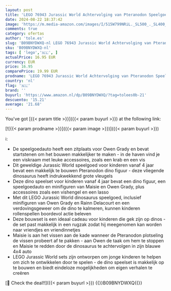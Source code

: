 ```yaml
---
layout: post
title: 'LEGO 76943 Jurassic World Achtervolging van Pteranodon Speelgoed; Dino Speelset voor Kinderen Vanaf 4 Jaar met 2 Dinosaurus Figuren en Speelgoedauto'
date: 2024-08-22 18:37:42
image: 'https://m.media-amazon.com/images/I/515W799NRiL._SL500_._SL400_.jpg'
comments: true
category: ofertas
author: 'tole.es'
slug: 'B09BNYDWXQ-nl LEGO 76943 Jurassic World Achtervolging van Pteranodon...'
sku: 'B09BNYDWXQ-nl'
tags: [ 'lego','🇳🇱', ]
actualPrice: 16.95 EUR
currency: EUR
price: 16.95
comparePrice: 19.99 EUR
prodname: 'LEGO 76943 Jurassic World Achtervolging van Pteranodon Speelgoed; Dino Speelset voor Kinderen Vanaf 4 Jaar met 2 Dinosaurus Figuren en Speelgoedauto'
country: 'nl'
flag: '🇳🇱'
brand: ''
buyurl: 'https://www.amazon.nl/dp/B09BNYDWXQ/?tag=tolees0b-21'
descuento: '15.21'
average: '21.68'
---
```


You've got [{{< param title >}}]({{< param buyurl >}}) at the following link:

[![{{< param prodname >}}]({{< param image >}})]({{< param buyurl >}})

ℹ️:

- De speelgoedauto heeft een zitplaats voor Owen Grady en bevat startstenen om het bouwen makkelijker te maken - in de haven vind je een viskraam met leuke accessoires, zoals een krab en een vis
- Dit geweldige Jurassic World speelgoed voor kinderen vanaf 4 jaar bevat een makkelijk te bouwen Pteranodon dino figuur - deze vliegende dinosaurus heeft indrukwekkend grote vleugels
- Deze dino speelset voor kinderen vanaf 4 jaar bevat een dino figuur, een speelgoedauto en minifiguren van Maisie en Owen Grady, plus accessoires zoals een vishengel en een lasso
- Met dit LEGO Jurassic World dinosaurus speelgoed, inclusief minifiguren van Owen Grady en Rainn Delacourt en een verdovingsgeweer om de dino te kalmeren, kunnen kinderen rollenspellen boordevol actie beleven
- Deze bouwset is een ideaal cadeau voor kinderen die gek zijn op dinos - de set past makkelijk in een rugzak zodat hij meegenomen kan worden naar vriendjes en vriendinnetjes
- Maisie is aan het vissen aan de kade wanneer de Pteranodon plotseling de vissen probeert af te pakken - aan Owen de taak om hem te stoppen en Maisie te redden door de dinosaurus te achtervolgen in zijn blauwe 4x4 auto
- LEGO Jurassic World sets zijn ontworpen om jonge kinderen te helpen om zich te ontwikkelen door te spelen - de dino speelset is makkelijk op te bouwen en biedt eindeloze mogelijkheden om eigen verhalen te creëren

[🛒 Check the deal!!]({{< param buyurl >}})
{{<world>}}B09BNYDWXQ{{</world>}}
